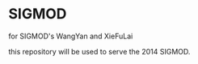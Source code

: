 SIGMOD
======

for SIGMOD's WangYan and XieFuLai

this repository will be used to serve the 2014 SIGMOD.
